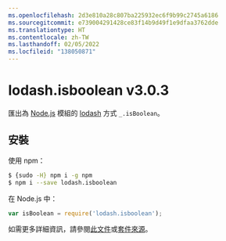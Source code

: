 ```yaml
---
ms.openlocfilehash: 2d3e810a28c807ba225932ec6f9b99c2745a6186
ms.sourcegitcommit: e739004291428ce83f14b9d49f1e9dfaa3762dde
ms.translationtype: HT
ms.contentlocale: zh-TW
ms.lasthandoff: 02/05/2022
ms.locfileid: "138050871"
---
```

# <a name="lodashisboolean-v303"></a>lodash.isboolean v3.0.3

匯出為 [Node.js](https://nodejs.org/) 模組的 [lodash](https://lodash.com/) 方式 `_.isBoolean`。

## <a name="installation"></a>安裝

使用 npm：
```bash
$ {sudo -H} npm i -g npm
$ npm i --save lodash.isboolean
```

在 Node.js 中：
```js
var isBoolean = require('lodash.isboolean');
```

如需更多詳細資訊，請參閱[此文件](https://lodash.com/docs#isBoolean)或[套件來源](https://github.com/lodash/lodash/blob/3.0.3-npm-packages/lodash.isboolean)。
